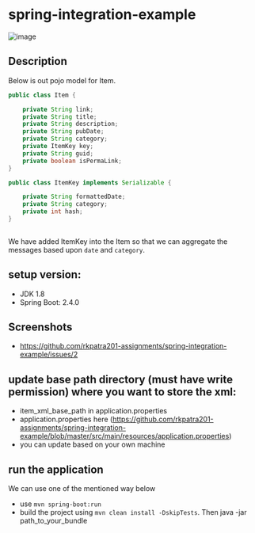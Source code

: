 # spring-integration-example

![image](https://user-images.githubusercontent.com/17001948/99814750-6f15dc80-2b6f-11eb-80e3-ff05c30f2a99.png)

## Description

Below is out pojo model for Item. 
```java
public class Item {

    private String link;
    private String title;
    private String description;
    private String pubDate;
    private String category;
    private ItemKey key;
    private String guid;
    private boolean isPermaLink;
}    

public class ItemKey implements Serializable {

    private String formattedDate;
    private String category;
    private int hash;
}
    
```
We have added ItemKey into the Item so that we can aggregate the messages based upon `date` and `category`.

## setup version:

* JDK 1.8
* Spring Boot: 2.4.0

## Screenshots

* https://github.com/rkpatra201-assignments/spring-integration-example/issues/2

## update base path directory (must have write permission) where you want to store the xml:

* item_xml_base_path in application.properties
* application.properties here (https://github.com/rkpatra201-assignments/spring-integration-example/blob/master/src/main/resources/application.properties)
* you can update based on your own machine

## run the application
We can use one of the mentioned way below
* use `mvn spring-boot:run`
* build the project using `mvn clean install -DskipTests`. Then java -jar path_to_your_bundle

